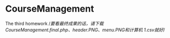# CourseManagement
The third homework
/*要看最终成果的话，请下载CourseManagement.final.php、header.PNG、menu.PNG和计算机 1.csv就好*/
